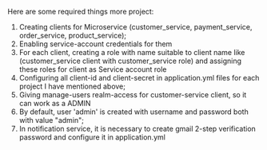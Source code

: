 Here are some required things more project:

1. Creating clients for Microservice (customer_service, payment_service, order_service, product_service);
2. Enabling service-account credentials for them
3. For each client, creating a role with name suitable to client name like (customer_service client with customer_service role) and assigning these roles for client as Service account role   
4. Configuring all client-id and client-secret in application.yml files for each project I have mentioned above;
5. Giving manage-users realm-access for customer-service client, so it can work as a ADMIN 
6. By default, user 'admin' is created with username and password both with value "admin";
7. In notification service, it is necessary to create gmail 2-step verification password and configure it in application.yml 